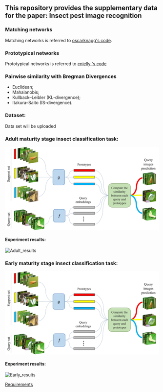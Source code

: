 ## This repository provides the supplementary data for the paper: Insect pest image recognition

### Matching networks
Matching networks is referred to [oscarknagg's code](https://github.com/oscarknagg/few-shot).

### Prototypical networks
Prototypical networks is referred to [cnielly
's code](https://github.com/cnielly/prototypical-networks-omniglot)

### Pairwise similarity with Bregman Divergences

- Euclidean;
- Mahalanobis;
- Kullback–Leibler (KL-divergence);
- Itakura–Saito (IS-divergence).

### Dataset:
Data set will be uploaded

### Adult maturity stage insect classification task:

![Episode](/Figures/task_example_adult.jpg)

#### Experiment results:
![Adult_results](/Figures/adult_results.jpg)

### Early maturity stage insect classification task:

![Episode](/Figures/task_example_adult.jpg)

#### Experiment results:
![Early_results](/Figures/adult_results.jpg)

[Requirements](#requirements)

